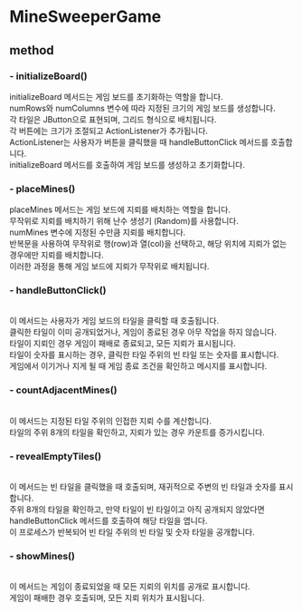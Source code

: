 <h1>MineSweeperGame</h1>
<h2>method</h2>

<h3>- initializeBoard()</h3>
initializeBoard 메서드는 게임 보드를 초기화하는 역할을 합니다.<br>
numRows와 numColumns 변수에 따라 지정된 크기의 게임 보드를 생성합니다.<br>
각 타일은 JButton으로 표현되며, 그리드 형식으로 배치됩니다.<br>
각 버튼에는 크기가 조절되고 ActionListener가 추가됩니다.<br>
ActionListener는 사용자가 버튼을 클릭했을 때 handleButtonClick 메서드를 호출합니다.<br>
initializeBoard 메서드를 호출하여 게임 보드를 생성하고 초기화합니다.<br>

<h3>- placeMines()</h3>
placeMines 메서드는 게임 보드에 지뢰를 배치하는 역할을 합니다.<br>
무작위로 지뢰를 배치하기 위해 난수 생성기 (Random)를 사용합니다.<br>
numMines 변수에 지정된 수만큼 지뢰를 배치합니다.<br>
반복문을 사용하여 무작위로 행(row)과 열(col)을 선택하고, 해당 위치에 지뢰가 없는 경우에만 지뢰를 배치합니다.<br>
이러한 과정을 통해 게임 보드에 지뢰가 무작위로 배치됩니다.<br>

<h3>- handleButtonClick()</h3><br>
이 메서드는 사용자가 게임 보드의 타일을 클릭할 때 호출됩니다.<br>
클릭한 타일이 이미 공개되었거나, 게임이 종료된 경우 아무 작업을 하지 않습니다.<br>
타일이 지뢰인 경우 게임이 패배로 종료되고, 모든 지뢰가 표시됩니다.<br>
타일이 숫자를 표시하는 경우, 클릭한 타일 주위의 빈 타일 또는 숫자를 표시합니다.<br>
게임에서 이기거나 지게 될 때 게임 종료 조건을 확인하고 메시지를 표시합니다.<br>

<h3>- countAdjacentMines()</h3><br>
이 메서드는 지정된 타일 주위의 인접한 지뢰 수를 계산합니다.<br>
타일의 주위 8개의 타일을 확인하고, 지뢰가 있는 경우 카운트를 증가시킵니다.<br>

<h3>- revealEmptyTiles()</h3><br>
이 메서드는 빈 타일을 클릭했을 때 호출되며, 재귀적으로 주변의 빈 타일과 숫자를 표시합니다.<br>
주위 8개의 타일을 확인하고, 만약 타일이 빈 타일이고 아직 공개되지 않았다면<br>
handleButtonClick 메서드를 호출하여 해당 타일을 엽니다.<br>
이 프로세스가 반복되어 빈 타일 주위의 빈 타일 및 숫자 타일을 공개합니다.<br>

<h3>- showMines()</h3><br>
이 메서드는 게임이 종료되었을 때 모든 지뢰의 위치를 공개로 표시합니다.<br>
게임이 패배한 경우 호출되며, 모든 지뢰 위치가 표시됩니다.
